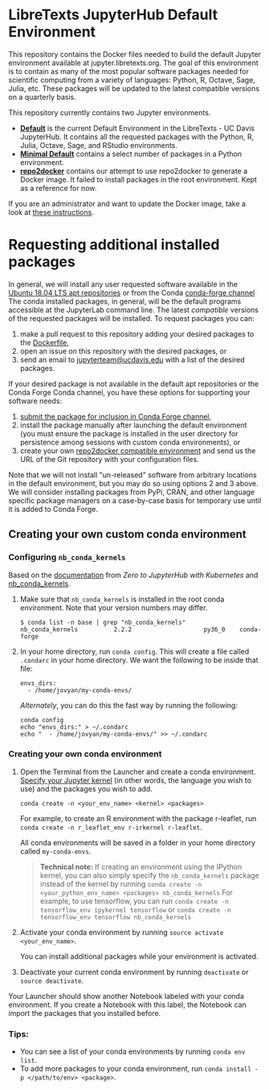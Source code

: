 # LibreTexts JupyterHub Default Environment

This repository contains the Docker files needed to build the default Jupyter
environment available at jupyter.libretexts.org. The goal of this environment
is to contain as many of the most popular software packages needed for
scientific computing from a variety of languages: Python, R, Octave, Sage,
Julia, etc. These packages will be updated to the latest compatible versions on
a quarterly basis.

This repository currently contains two Jupyter environments.

* [**Default**](./default) is the current Default Environment 
in the LibreTexts - UC Davis JupyterHub. It contains all the 
requested packages with the Python, R, Julia, Octave, Sage, and 
RStudio environments.
* [**Minimal Default**](./minimal-default) contains a select number of packages in a Python environment.
* [**repo2docker**](./repo2docker) contains our attempt to use repo2docker to generate
a Docker image. It failed to install packages in the root environment.
Kept as a reference for now.

If you are an administrator and want to update the Docker image, 
take a look at [these instructions](./default/README.md).

# Requesting additional installed packages

In general, we will install any user requested software available in the
[Ubuntu 18.04 LTS apt repositories](https://packages.ubuntu.com/bionic/) or
from the Conda [conda-forge channel](https://conda-forge.org/feedstocks/) The
conda installed packages, in general, will be the default programs accessible
at the JupyterLab command line. The latest *compatible* versions of the
requested packages will be installed. To request packages you can:

1. make a pull request to this repository adding your desired packages to the
   [Dockerfile](https://github.com/LibreTexts/default-env/blob/master/rich-default/Dockerfile),
2. open an issue on this repository with the desired packages, or
3. send an email to jupyterteam@ucdavis.edu with a list of the desired packages.

If your desired package is not available in the default apt repositories or the
Conda Forge Conda channel, you have these options for supporting your software
needs:

1. [submit the package for inclusion in Conda Forge channel](https://conda-forge.org/#contribute),
2. install the package manually after launching the default environment (you
   must ensure the package is installed in the user directory for persistence
   among sessions with custom conda environments), or
3. create your own [repo2docker compatible
   environment](https://repo2docker.readthedocs.io/en/latest/config_files.html)
   and send us the URL of the Git repository with your configuration files.

Note that we will not install "un-released" software from arbitrary locations
in the default environment, but you may do so using options 2 and 3 above. We
will consider installing packages from PyPi, CRAN, and other language specific
package managers on a case-by-case basis for temporary use until it is added to
Conda Forge.

## Creating your own custom conda environment

### Configuring `nb_conda_kernels`
Based on the [documentation](https://zero-to-jupyterhub.readthedocs.io/en/latest/user-environment.html?highlight=conda%20environments#allow-users-to-create-their-own-conda-environments-for-notebooks)
from *Zero to JupyterHub with Kubernetes* and 
[nb_conda_kernels](https://github.com/Anaconda-Platform/nb_conda_kernels).

1. Make sure that `nb_conda_kernels` is installed in the root conda
environment. Note that your version numbers may differ.
   ```
   $ conda list -n base | grep "nb_conda_kernels"
   nb_conda_kernels          2.2.2                    py36_0    conda-forge
   ```

1. In your home directory, run `conda config`. This will create a file called
`.condarc` in your home directory. We want the following to be inside that file:
   ```
   envs_dirs:
     - /home/jovyan/my-conda-envs/
   ```

   *Alternately*, you can do this the fast way by running the following:
   ```
   conda config
   echo "envs_dirs:" > ~/.condarc 
   echo "  - /home/jovyan/my-conda-envs/" >> ~/.condarc
   ```

### Creating your own conda environment

1. Open the Terminal from the Launcher and create a conda environment.
   [Specify your Jupyter kernel](https://github.com/jupyter/jupyter/wiki/Jupyter-kernels) 
   (in other words, the language you wish to use) and the packages 
   you wish to add.
   ```
   conda create -n <your_env_name> <kernel> <packages>
   ```
   For example, to create an R environment with the package r-leaflet, run
   `conda create -n r_leaflet_env r-irkernel r-leaflet`.
   
   All conda environments will be saved in a folder in
   your home directory called `my-conda-envs`.
   
   > **Technical note:** If creating an environment using the IPython kernel,
     you can also simply specify the `nb_conda_kernels` package instead
     of the kernel by running 
     `conda create -n <your_python_env_name> <packages> nb_conda_kernels`
     For example, to use tensorflow, you can run 
     `conda create -n tensorflow_env ipykernel tensorflow` or
     `conda create -n tensorflow_env tensorflow nb_conda_kernels`

1. Activate your conda environment by running 
`source activate <your_env_name>`.

   You can install additional packages while your environment is
activated.

1. Deactivate your current conda environment by running
`deactivate` or `source deactivate`.

Your Launcher should show another Notebook labeled with your
conda environment. If you create a Notebook with this label,
the Notebook can import the packages that you installed before.

### Tips:
* You can see a list of your conda environments by running
`conda env list`.
* To add more packages to your conda environment, run
`conda install -p </path/to/env> <package>`.

